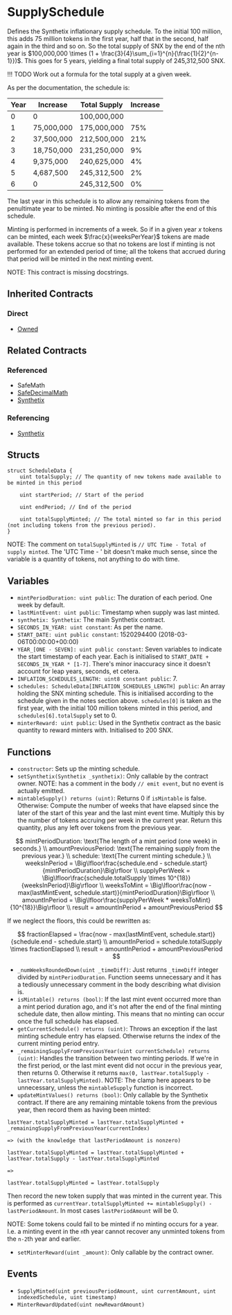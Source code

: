 # SupplySchedule

Defines the Synthetix inflationary supply schedule. To the initial 100 million, this adds 75 million tokens in the first year, half that in the second, half again in the third and so on. So the total supply of SNX by the end of the nth year is $100,000,000 \times (1 + \frac{3}{4}\sum_{i=1}^{n}{\frac{1}{2}^{n-1}})$. This goes for 5 years,
yielding a final total supply of 245,312,500 SNX. 

!!! TODO
    Work out a formula for the total supply at a given week.

As per the documentation, the schedule is:

Year |  Increase   | Total Supply | Increase
-----|-------------|--------------|---------
   0 |           0 |  100,000,000 |
   1 |  75,000,000 |  175,000,000 | 75%
   2 |  37,500,000 |  212,500,000 | 21%
   3 |  18,750,000 |  231,250,000 | 9%
   4 |   9,375,000 |  240,625,000 | 4%
   5 |   4,687,500 |  245,312,500 | 2%
   6 |           0 |  245,312,500 | 0%

The last year in this schedule is to allow any remaining tokens from the penultimate year to be minted. No minting is possible after the end of this schedule.

Minting is performed in increments of a week. So if in a given year $x$ tokens can be minted, each week $\frac{x}{weeksPerYear}$ tokens are made available. These tokens accrue so that no tokens are lost if minting is not performed for an extended period of time; all the tokens that accrued during that period will be minted in the next minting event.

NOTE: This contract is missing docstrings.

## Inherited Contracts

### Direct

* [Owned](Owned.md)

## Related Contracts

### Referenced

* SafeMath
* [SafeDecimalMath](SafeDecimalMath)
* [Synthetix](Synthetix.md)

### Referencing

* [Synthetix](Synthetix.md)

## Structs

```solidity
struct ScheduleData {
    uint totalSupply; // The quantity of new tokens made available to be minted in this period

    uint startPeriod; // Start of the period

    uint endPeriod; // End of the period

    uint totalSupplyMinted; // The total minted so far in this period (not including tokens from the previous period).
}
```

NOTE: The comment on `totalSupplyMinted` is `// UTC Time - Total of supply minted`. The 'UTC Time - ' bit doesn't make much sense, since the variable is a quantity of tokens, not anything to do with time.

## Variables

* `mintPeriodDuration: uint public`: The duration of each period. One week by default.
* `lastMintEvent: uint public`: Timestamp when supply was last minted.
* `synthetix: Synthetix`: The main Synthetix contract.
* `SECONDS_IN_YEAR: uint constant`: As per the name.
* `START_DATE: uint public constant`: 1520294400 (2018-03-06T00:00:00+00:00)
* `YEAR_[ONE - SEVEN]: uint public constant`: Seven variables to indicate the start timestamp of each year. Each is initialised to `START_DATE + SECONDS_IN_YEAR * [1-7]`. There's minor inaccuracy since it doesn't account for leap years, seconds, et cetera.
* `INFLATION_SCHEDULES_LENGTH: uint8 constant public`: 7.
* `schedules: ScheduleData[INFLATION_SCHEDULES_LENGTH] public`: An array holding the SNX minting schedule. This is initialised according to the schedule given in the notes section above. `schedules[0]` is taken as the first year, with the initial 100 million tokens minted in this period, and `schedules[6].totalSupply` set to 0.
* `minterReward: uint public`: Used in the Synthetix contract as the basic quantity to reward minters with. Initialised to 200 SNX.

## Functions

* `constructor`: Sets up the minting schedule.
* `setSynthetix(Synthetix _synthetix)`: Only callable by the contract owner. NOTE: has a comment in the body `// emit event`, but no event is actually emitted.
* `mintableSupply() returns (uint)`: Returns 0 if `isMintable` is false. Otherwise: Compute the number of weeks that have elapsed since the later of the start of this year and the last mint event time. Multiply this by the number of tokens accruing per week in the current year. Return this quantity, plus any left over tokens from the previous year.

$$
mintPeriodDuration: \text{The length of a mint period (one week) in seconds.} \\
amountPreviousPeriod: \text{The remaining supply from the previous year.} \\
schedule: \text{The current minting schedule.} \\
weeksInPeriod = \Big\lfloor\frac{schedule.end - schedule.start}{mintPeriodDuration}\Big\rfloor \\
supplyPerWeek = \Big\lfloor\frac{schedule.totalSupply \times 10^{18}}{weeksInPeriod}\Big\rfloor \\
weeksToMint = \Big\lfloor\frac{now - max(lastMintEvent, schedule.start)}{mintPeriodDuration}\Big\rfloor \\
amountInPeriod = \Big\lfloor\frac{supplyPerWeek * weeksToMint}{10^{18}}\Big\rfloor \\
result = amountInPeriod + amountPreviousPeriod
$$

If we neglect the floors, this could be rewritten as:

$$
fractionElapsed = \frac{now - max(lastMintEvent, schedule.start)}{schedule.end - schedule.start} \\
amountInPeriod = schedule.totalSupply \times fractionElapsed \\
result = amountInPeriod + amountPreviousPeriod
$$

* `_numWeeksRoundedDown(uint _timeDiff)`: Just returns `_timeDiff` integer divided by `mintPeriodDuration`. Function seems unnecessary and it has a tediously unnecessary comment in the body describing what division is.
* `isMintable() returns (bool)`: If the last mint event occurred more than a mint period duration ago, and it's not after the end of the final minting schedule date, then allow minting. This means that no minting can occur once the full schedule has elapsed.
* `getCurrentSchedule() returns (uint)`: Throws an exception if the last minting schedule entry has elapsed. Otherwise returns the index of the current minting period entry.
* `_remainingSupplyFromPreviousYear(uint currentSchedule) returns (uint)`: Handles the transition between two minting periods. If we're in the first period, or the last mint event did not occur in the previous year, then returns 0. Otherwise it returns `max(0, lastYear.totalSupply - lastYear.totalSupplyMinted)`. NOTE: The clamp here appears to be unnecessary, unless the `mintableSupply` function is incorrect.
* `updateMintValues() returns (bool)`: Only callable by the Synthetix contract. If there are any remaining mintable tokens from the previous year, then record them as having been minted:

```solidity
lastYear.totalSupplyMinted = lastYear.totalSupplyMinted + _remainingSupplyFromPreviousYear(currentIndex)

=> (with the knowledge that lastPeriodAmount is nonzero)

lastYear.totalSupplyMinted = lastYear.totalSupplyMinted + lastYear.totalSupply - lastYear.totalSupplyMinted

=>

lastYear.totalSupplyMinted = lastYear.totalSupply
```

Then record the new token supply that was minted in the current year. This is performed as `currentYear.totalSupplyMinted += mintableSupply() - lastPeriodAmount`. In most cases `lastPeriodAmount` will be 0.

NOTE: Some tokens could fail to be minted if no minting occurs for a year. I.e. a minting event in the `n`th year  cannot recover any unminted tokens from the `n-2`th year and earlier.

* `setMinterReward(uint _amount)`: Only callable by the contract owner.

## Events

* `SupplyMinted(uint previousPeriodAmount, uint currentAmount, uint indexedSchedule, uint timestamp)`
* `MinterRewardUpdated(uint newRewardAmount)`
